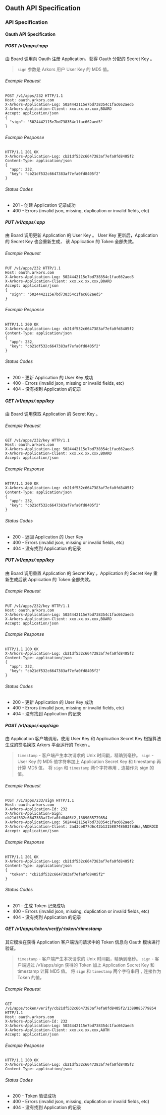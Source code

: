 ## Oauth API Specification

### API Specification

#### Oauth API Specification

##### POST /v1/apps/:app

由 Board 调用向 Oauth 注册 Application，获得 Oauth 分配的 Secret Key 。

> `sign` 参数是 Arkors 用户 User Key 的 MD5 值。

###### Example Request
```
POST /v1/apps/232 HTTP/1.1
Host: oauth.arkors.com
X-Arkors-Application-Log: 5024442115e7bd738354c1fac662aed5
X-Arkors-Application-Client: xxx.xx.xx.xxx,BOARD
Accept: application/json
{
  "sign": "5024442115e7bd738354c1fac662aed5"
}
```

###### Example Response
```
HTTP/1.1 201 OK
X-Arkors-Application-Log: cb21df532c6647383af7efa0fd8405f2
Content-Type: application/json
{
  "app": 232,
  "key": "cb21df532c6647383af7efa0fd8405f2"
}
```

###### Status Codes
* 201 - 创建 Application 记录成功
* 400 - Errors (invalid json, missing, duplication or invalid fields, etc)

##### PUT /v1/apps/:app

由 Board 调用更新 Application 的 User Key 。 User Key 更新后，Application 的 Secret Key 也会重新生成， 该 Application 的 Token 全部失效。

###### Example Request
```
PUT /v1/apps/232 HTTP/1.1
Host: oauth.arkors.com
X-Arkors-Application-Log: 5024442115e7bd738354c1fac662aed5
X-Arkors-Application-Client: xxx.xx.xx.xxx,BOARD
Accept: application/json
{
  "sign": "5024442115e7bd738354c1fac662aed5"
}
```

###### Example Response
```
HTTP/1.1 200 OK
X-Arkors-Application-Log: cb21df532c6647383af7efa0fd8405f2
Content-Type: application/json
{
  "app": 232,
  "key": "cb21df532c6647383af7efa0fd8405f2"
}
```

###### Status Codes
* 200 - 更新 Application 的 User Key 成功
* 400 - Errors (invalid json, missing or invalid fields, etc)
* 404 - 没有找到 Application 的记录

##### GET /v1/apps/:app/key

由 Board 调用获取 Application 的 Secret Key 。

###### Example Request
```
GET /v1/apps/232/key HTTP/1.1
Host: oauth.arkors.com
X-Arkors-Application-Log: 5024442115e7bd738354c1fac662aed5
X-Arkors-Application-Client: xxx.xx.xx.xxx,BOARD
Accept: application/json
```

###### Example Response
```
HTTP/1.1 200 OK
X-Arkors-Application-Log: cb21df532c6647383af7efa0fd8405f2
Content-Type: application/json
{
  "app": 232,
  "key": "cb21df532c6647383af7efa0fd8405f2"
}
```

###### Status Codes
* 200 - 返回 Application 的 User Key
* 400 - Errors (invalid json, missing or invalid fields, etc)
* 404 - 没有找到 Application 的记录

##### PUT /v1/apps/:app/key

由 Board 调用重置 Application 的 Secret Key 。Application 的 Secret Key 重新生成后该 Application 的 Token 全部失效。

###### Example Request
```
PUT /v1/apps/232/key HTTP/1.1
Host: oauth.arkors.com
X-Arkors-Application-Log: 5024442115e7bd738354c1fac662aed5
X-Arkors-Application-Client: xxx.xx.xx.xxx,BOARD
Accept: application/json
```

###### Example Response
```
HTTP/1.1 200 OK
X-Arkors-Application-Log: cb21df532c6647383af7efa0fd8405f2
Content-Type: application/json
{
  "app": 232,
  "key": "cb21df532c6647383af7efa0fd8405f2"
}
```

###### Status Codes
* 200 - 更新 Application 的 User Key 成功
* 400 - Errors (invalid json, missing or invalid fields, etc)
* 404 - 没有找到 Application 的记录

##### POST /v1/apps/:app/sign

由 Application 客户端调用，使用 User Key 和 Application Secret Key 根据算法生成的签名换取 Arkors 平台运行的 Token 。

> `timestamp` - 客户端产生本次请求的 Unix 时间戳，精确到毫秒。
> `sign` - User Key 的 MD5 值字符串加上 Application Secret Key 和 timestamp 再计算 MD5 值。 
> 将 `sign` 和 `timestamp` 两个字符串用 `,` 连接作为 sign 的值。

###### Example Request
```
POST /v1/apps/233/sign HTTP/1.1
Host: oauth.arkors.com
X-Arkors-Application-Id: 232
X-Arkors-Application-Sign: cb21df532c6647383af7efa0fd8405f2,1389085779854
X-Arkors-Application-Log: 5024442115e7bd738354c1fac662aed5
X-Arkors-Application-Client: 3ad3ce877d6c42b131580748603f8d6a,ANDROID
Accept: application/json
```

###### Example Response
```
HTTP/1.1 201 OK
X-Arkors-Application-Log: cb21df532c6647383af7efa0fd8405f2
Content-Type: application/json
{
  "token": "cb21df532c6647383af7efa0fd8405f2"
}
```

###### Status Codes
* 201 - 生成 Token 记录成功
* 400 - Errors (invalid json, missing, duplication or invalid fields, etc)
* 404 - 没有找到 Application 的记录

##### GET /v1/apps/token/verify/:token/:timestamp

其它模块在获得 Application 客户端访问请求中的 Token 信息向 Oauth 模块进行验证。

> `timestamp` - 客户端产生本次请求的 Unix 时间戳，精确到毫秒。
> `sign` - 客户端通过 /v1/apps/sign 获得的 Token 加上 Application Secret Key 和 timestamp 计算 MD5 值。 
> 将 `sign` 和 `timestamp` 两个字符串用 `,` 连接作为 Token 的值。


###### Example Request
```
GET /v1/apps/token/verify/cb21df532c6647383af7efa0fd8405f2/1389085779854 HTTP/1.1
Host: oauth.arkors.com
X-Arkors-Application-Id: 232
X-Arkors-Application-Log: 5024442115e7bd738354c1fac662aed5
X-Arkors-Application-Client: xxx.xx.xx.xxx,AUTH
Accept: application/json
```

###### Example Response
```
HTTP/1.1 200 OK
X-Arkors-Application-Log: cb21df532c6647383af7efa0fd8405f2
Content-Type: application/json
```

###### Status Codes
* 200 - Token 验证成功
* 400 - Errors (invalid json, missing, duplication or invalid fields, etc)
* 404 - 没有找到 Application 的记录
